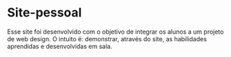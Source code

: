 # Site-pessoal
Esse site foi desenvolvido com o objetivo de integrar os alunos a um projeto de web design. O intuito é: demonstrar, através do site, as habilidades aprendidas e desenvolvidas em sala.
